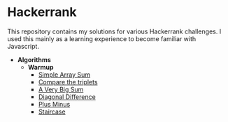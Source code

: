 # Hackerrank
This repository contains my solutions for various Hackerrank challenges. I used this mainly as a learning experience to become familiar with Javascript.

* __Algorithms__
    * __Warmup__
      * [Simple Array Sum](./Algorithms/Wamup/01-SimpleArraySum.js)
      * [Compare the triplets](./Algorithms/Wamup/02-CompareTheTriplets.js)
      * [A Very Big Sum](./Algorithms/Wamup/03-AVeryBigSum.js)
      * [Diagonal Difference](./Algorithms/Wamup/04-DiagonalDifference.js)
      * [Plus Minus](./Algorithms/Wamup/05-PlusMinus.js)
      * [Staircase](./Algorithms/Wamup/06-Staircase.js)
